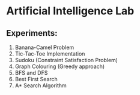 # Artificial Intelligence Lab
## Experiments:
1. Banana-Camel Problem
2. Tic-Tac-Toe Implementation
3. Sudoku (Constraint Satisfaction Problem)
4. Graph Colouring (Greedy approach)
5. BFS and DFS
6. Best First Search
7. A* Search Algorithm
